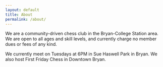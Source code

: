 ```yaml
---
layout: default
title: About
permalink: /about/
---
```

We are a community-driven chess club in the Bryan-College Station area. We are open to all ages and skill levels, and currently charge no member dues or fees of any kind.

We currently meet on Tuesdays at 6PM in Sue Haswell Park in Bryan. We also host First Friday Chess in Downtown Bryan.
